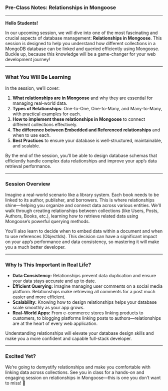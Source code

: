 ### **Pre-Class Notes: Relationships in Mongoose**  

---

**Hello Students!**  

In our upcoming session, we will dive into one of the most fascinating and crucial aspects of database management: **Relationships in Mongoose**. This session is designed to help you understand how different collections in a MongoDB database can be linked and queried efficiently using Mongoose. Buckle up, because this knowledge will be a game-changer for your web development journey!

---

### **What You Will Be Learning**  

In the session, we’ll cover:  
1. **What relationships are in Mongoose** and why they are essential for managing real-world data.  
2. **Types of Relationships**: One-to-One, One-to-Many, and Many-to-Many, with practical examples for each.  
3. **How to implement these relationships in Mongoose** to connect different collections effectively.  
4. **The difference between Embedded and Referenced relationships** and when to use each.  
5. **Best Practices** to ensure your database is well-structured, maintainable, and scalable.  

By the end of the session, you’ll be able to design database schemas that efficiently handle complex data relationships and improve your app’s data retrieval performance.

---

### **Session Overview**  

Imagine a real-world scenario like a library system. Each book needs to be linked to its author, publisher, and borrowers. This is where relationships shine—helping you organize and connect data across various entities. We’ll walk through creating relationships between collections (like Users, Posts, Authors, Books, etc.), learning how to retrieve related data using Mongoose’s powerful querying methods.  

You’ll also learn to decide when to embed data within a document and when to use references (ObjectIds). This decision can have a significant impact on your app’s performance and data consistency, so mastering it will make you a much better developer.

---

### **Why Is This Important in Real Life?**  

- **Data Consistency:** Relationships prevent data duplication and ensure your data stays accurate and up to date.  
- **Efficient Querying:** Imagine managing user comments on a social media platform. Relationships make retrieving all comments for a post much easier and more efficient.  
- **Scalability:** Knowing how to design relationships helps your database scale smoothly as your app grows.  
- **Real-World Apps:** From e-commerce stores linking products to customers, to blogging platforms linking posts to authors—relationships are at the heart of every web application.  

Understanding relationships will elevate your database design skills and make you a more confident and capable full-stack developer.

---

### **Excited Yet?**  

We’re going to demystify relationships and make you comfortable with linking data across collections. See you in class for a hands-on and engaging session on relationships in Mongoose—this is one you don’t want to miss! 🚀